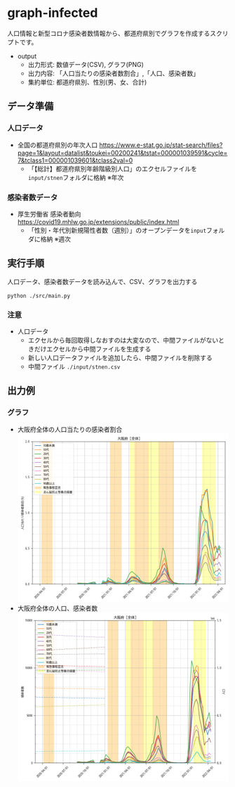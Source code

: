 # graph-infected
人口情報と新型コロナ感染者数情報から、都道府県別でグラフを作成するスクリプトです。

- output
  - 出力形式: 数値データ(CSV), グラフ(PNG)
  - 出力内容: 「人口当たりの感染者数割合」,「人口、感染者数」
  - 集約単位: 都道府県別、性別(男、女、合計)

## データ準備
### 人口データ
- 全国の都道府県別の年次人口 https://www.e-stat.go.jp/stat-search/files?page=1&layout=datalist&toukei=00200241&tstat=000001039591&cycle=7&tclass1=000001039601&tclass2val=0
  - 「【総計】都道府県別年齢階級別人口」のエクセルファイルを`input/stnen`フォルダに格納 ※年次

### 感染者数データ 
- 厚生労働省 感染者動向 https://covid19.mhlw.go.jp/extensions/public/index.html
  - 「性別・年代別新規陽性者数（週別）」のオープンデータを`input`フォルダに格納 ※週次

## 実行手順
人口データ、感染者数データを読み込んで、CSV、グラフを出力する
```
python ./src/main.py
``` 

### 注意
- 人口データ
  - エクセルから毎回取得しなおすのは大変なので、中間ファイルがないときだけエクセルから中間ファイルを生成する
  - 新しい人口データファイルを追加したら、中間ファイルを削除する
  - 中間ファイル `./input/stnen.csv`

## 出力例
### グラフ
- 大阪府全体の人口当たりの感染者割合
![ratio_osaka_all](./output/27_osaka/ratio_osaka_all.png)
- 大阪府全体の人口、感染者数
![row_osaka_all](./output/27_osaka/row_osaka_all.png)
